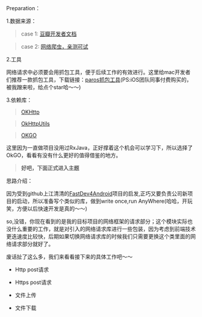 Preparation：

1.数据来源：
> case 1: [豆瓣开发者文档](https://developers.douban.com/wiki/?title=guide)

> case 2: [网络爬虫，亲测可试](http://www.10tiao.com/html/169/201702/2650822053/1.html)


2.工具

网络请求中必须要会用抓包工具，便于后续工作的有效进行。这里给mac开发者们推荐一款抓包工具，下载链接：[paros抓包工具](https://github.com/MrLeion/MacTools/blob/master/paros/iphone%E6%8A%93%E5%8C%85%E5%B7%A5%E5%85%B7.zip)(PS:iOS团队同事付费购买的，被我蹭来啦，给点个star哈～～)

3.依赖库：

> [OKHttp](https://github.com/square/okhttp)

> [OkHttpUtils](https://github.com/hongyangAndroid/okhttputils)

> [OKGO](https://github.com/jeasonlzy/okhttp-OkGo)

这里因为一直做项目没用过RxJava，正好撑着这个机会可以学习下，所以选择了OkGO，看看有没有什么更好的值得借鉴的地方。

> **好吧，下面正式进入主题**

思路介绍：

因为受到github上江清清的[FastDev4Android](https://github.com/jiangqqlmj/FastDev4Android)项目的启发,正巧又要负责公司新项目的启动，所以准备写个类似的库，做到write once,run AnyWhere(哈哈，开玩笑，方便以后快速开发是真的～～)

so,没错，你现在看到的是我的目标项目的网络框架的请求部分；这个模块实际也没什么重要的工作，就是对引入的网络请求库进行一些包装，因为考虑到前端技术更迭速度比较快，后期如果切换网络请求库的时候我们只需要更换这个类里面的网络请求部分就好了。

废话扯了这么多，我们来看看接下来的具体工作吧～～

- Http post请求

- Https post请求 

- 文件上传

- 文件下载
















